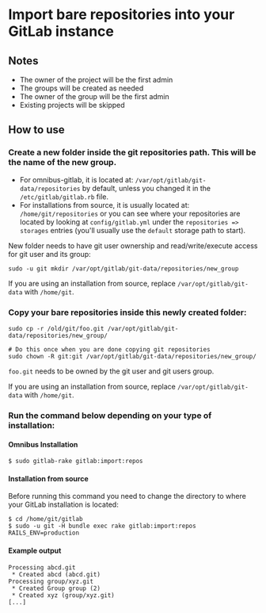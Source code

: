 # Import bare repositories into your GitLab instance

## Notes

- The owner of the project will be the first admin
- The groups will be created as needed
- The owner of the group will be the first admin
- Existing projects will be skipped

## How to use

### Create a new folder inside the git repositories path. This will be the name of the new group.

- For omnibus-gitlab, it is located at: `/var/opt/gitlab/git-data/repositories` by default, unless you changed
it in the `/etc/gitlab/gitlab.rb` file.
- For installations from source, it is usually located at: `/home/git/repositories` or you can see where
your repositories are located by looking at `config/gitlab.yml` under the `repositories => storages` entries
(you'll usually use the `default` storage path to start).

New folder needs to have git user ownership and read/write/execute access for git user and its group:

```
sudo -u git mkdir /var/opt/gitlab/git-data/repositories/new_group
```

If you are using an installation from source, replace `/var/opt/gitlab/git-data`
with `/home/git`.

### Copy your bare repositories inside this newly created folder:

```
sudo cp -r /old/git/foo.git /var/opt/gitlab/git-data/repositories/new_group/

# Do this once when you are done copying git repositories
sudo chown -R git:git /var/opt/gitlab/git-data/repositories/new_group/
```

`foo.git` needs to be owned by the git user and git users group.

If you are using an installation from source, replace `/var/opt/gitlab/git-data`
with `/home/git`.

### Run the command below depending on your type of installation:

#### Omnibus Installation

```
$ sudo gitlab-rake gitlab:import:repos
```

#### Installation from source

Before running this command you need to change the directory to where your GitLab installation is located:

```
$ cd /home/git/gitlab
$ sudo -u git -H bundle exec rake gitlab:import:repos RAILS_ENV=production
```

#### Example output

```
Processing abcd.git
 * Created abcd (abcd.git)
Processing group/xyz.git
 * Created Group group (2)
 * Created xyz (group/xyz.git)
[...]
```
